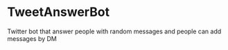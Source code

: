 # TweetAnswerBot
Twitter bot that answer people with random messages and people can add messages by DM
